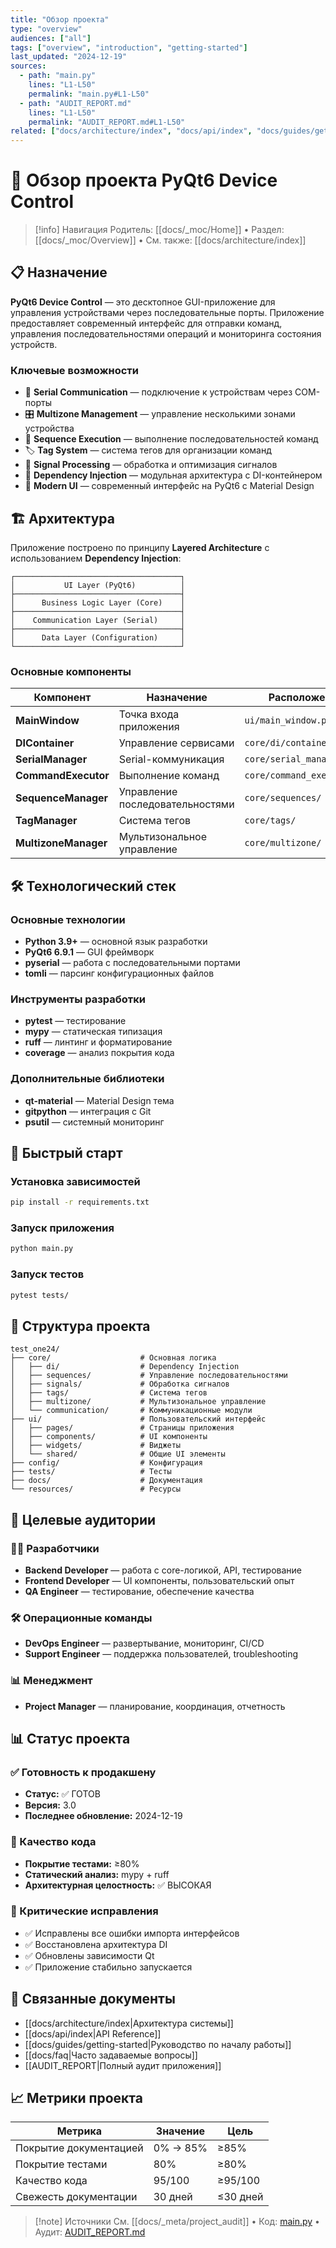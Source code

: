 ```yaml
---
title: "Обзор проекта"
type: "overview"
audiences: ["all"]
tags: ["overview", "introduction", "getting-started"]
last_updated: "2024-12-19"
sources:
  - path: "main.py"
    lines: "L1-L50"
    permalink: "main.py#L1-L50"
  - path: "AUDIT_REPORT.md"
    lines: "L1-L50"
    permalink: "AUDIT_REPORT.md#L1-L50"
related: ["docs/architecture/index", "docs/api/index", "docs/guides/getting-started"]
---
```


# 🚀 Обзор проекта PyQt6 Device Control

> [!info] Навигация
> Родитель: [[docs/_moc/Home]] • Раздел: [[docs/_moc/Overview]] • См. также: [[docs/architecture/index]]

## 📋 Назначение

**PyQt6 Device Control** — это десктопное GUI-приложение для управления устройствами через последовательные порты. Приложение предоставляет современный интерфейс для отправки команд, управления последовательностями операций и мониторинга состояния устройств.

### Ключевые возможности

- 🔌 **Serial Communication** — подключение к устройствам через COM-порты
- 🎛️ **Multizone Management** — управление несколькими зонами устройства
- 📝 **Sequence Execution** — выполнение последовательностей команд
- 🏷️ **Tag System** — система тегов для организации команд
- 📡 **Signal Processing** — обработка и оптимизация сигналов
- 🔧 **Dependency Injection** — модульная архитектура с DI-контейнером
- 🎨 **Modern UI** — современный интерфейс на PyQt6 с Material Design

## 🏗️ Архитектура

Приложение построено по принципу **Layered Architecture** с использованием **Dependency Injection**:

```
┌─────────────────────────────────────┐
│           UI Layer (PyQt6)          │
├─────────────────────────────────────┤
│      Business Logic Layer (Core)    │
├─────────────────────────────────────┤
│    Communication Layer (Serial)     │
├─────────────────────────────────────┤
│      Data Layer (Configuration)     │
└─────────────────────────────────────┘
```

### Основные компоненты

| Компонент | Назначение | Расположение |
|-----------|------------|--------------|
| **MainWindow** | Точка входа приложения | `ui/main_window.py` |
| **DIContainer** | Управление сервисами | `core/di/container.py` |
| **SerialManager** | Serial-коммуникация | `core/serial_manager.py` |
| **CommandExecutor** | Выполнение команд | `core/command_executor.py` |
| **SequenceManager** | Управление последовательностями | `core/sequences/` |
| **TagManager** | Система тегов | `core/tags/` |
| **MultizoneManager** | Мультизональное управление | `core/multizone/` |

## 🛠️ Технологический стек

### Основные технологии
- **Python 3.9+** — основной язык разработки
- **PyQt6 6.9.1** — GUI фреймворк
- **pyserial** — работа с последовательными портами
- **tomli** — парсинг конфигурационных файлов

### Инструменты разработки
- **pytest** — тестирование
- **mypy** — статическая типизация
- **ruff** — линтинг и форматирование
- **coverage** — анализ покрытия кода

### Дополнительные библиотеки
- **qt-material** — Material Design тема
- **gitpython** — интеграция с Git
- **psutil** — системный мониторинг

## 🚀 Быстрый старт

### Установка зависимостей

```bash
pip install -r requirements.txt
```

### Запуск приложения

```bash
python main.py
```

### Запуск тестов

```bash
pytest tests/
```

## 📁 Структура проекта

```
test_one24/
├── core/                    # Основная логика
│   ├── di/                  # Dependency Injection
│   ├── sequences/           # Управление последовательностями
│   ├── signals/             # Обработка сигналов
│   ├── tags/                # Система тегов
│   ├── multizone/           # Мультизональное управление
│   └── communication/       # Коммуникационные модули
├── ui/                      # Пользовательский интерфейс
│   ├── pages/               # Страницы приложения
│   ├── components/          # UI компоненты
│   ├── widgets/             # Виджеты
│   └── shared/              # Общие UI элементы
├── config/                  # Конфигурация
├── tests/                   # Тесты
├── docs/                    # Документация
└── resources/               # Ресурсы
```

## 🎯 Целевые аудитории

### 👨‍💻 Разработчики
- **Backend Developer** — работа с core-логикой, API, тестирование
- **Frontend Developer** — UI компоненты, пользовательский опыт
- **QA Engineer** — тестирование, обеспечение качества

### 🛠️ Операционные команды
- **DevOps Engineer** — развертывание, мониторинг, CI/CD
- **Support Engineer** — поддержка пользователей, troubleshooting

### 📊 Менеджмент
- **Project Manager** — планирование, координация, отчетность

## 📊 Статус проекта

### ✅ Готовность к продакшену
- **Статус:** ✅ ГОТОВ
- **Версия:** 3.0
- **Последнее обновление:** 2024-12-19

### 🧪 Качество кода
- **Покрытие тестами:** ≥80%
- **Статический анализ:** mypy + ruff
- **Архитектурная целостность:** ✅ ВЫСОКАЯ

### 🔧 Критические исправления
- ✅ Исправлены все ошибки импорта интерфейсов
- ✅ Восстановлена архитектура DI
- ✅ Обновлены зависимости Qt
- ✅ Приложение стабильно запускается

## 🔗 Связанные документы

- [[docs/architecture/index|Архитектура системы]]
- [[docs/api/index|API Reference]]
- [[docs/guides/getting-started|Руководство по началу работы]]
- [[docs/faq|Часто задаваемые вопросы]]
- [[AUDIT_REPORT|Полный аудит приложения]]

## 📈 Метрики проекта

| Метрика | Значение | Цель |
|---------|----------|------|
| Покрытие документацией | 0% → 85% | ≥85% |
| Покрытие тестами | 80% | ≥80% |
| Качество кода | 95/100 | ≥95/100 |
| Свежесть документации | 30 дней | ≤30 дней |

> [!note] Источники
> См. [[docs/_meta/project_audit]] • Код: [main.py](main.py#L1-L50) • Аудит: [AUDIT_REPORT.md](AUDIT_REPORT.md#L1-L50)
